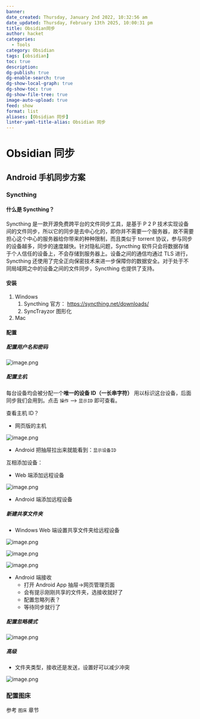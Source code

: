 ```yaml
---
banner: 
date_created: Thursday, January 2nd 2022, 10:32:56 am
date_updated: Thursday, February 13th 2025, 10:00:31 pm
title: Obsidian同步
author: hacket
categories:
  - Tools
category: Obsidian
tags: [obsidian]
toc: true
description: 
dg-publish: true
dg-enable-search: true
dg-show-local-graph: true
dg-show-toc: true
dg-show-file-tree: true
image-auto-upload: true
feed: show
format: list
aliases: [Obsidian 同步]
linter-yaml-title-alias: Obsidian 同步
---
```


# Obsidian 同步

## Android 手机同步方案

### Syncthing

#### 什么是 Syncthing？

Syncthing 是一款开源免费跨平台的文件同步工具，是基于 P 2 P 技术实现设备间的文件同步，所以它的同步是去中心化的，即你并不需要一个服务器，故不需要担心这个中心的服务器给你带来的种种限制，而且类似于 torrent 协议，参与同步的设备越多，同步的速度越快。针对隐私问题，Syncthing 软件只会将数据存储于个人信任的设备上，不会存储到服务器上。设备之间的通信均通过 TLS 进行，Syncthing 还使用了完全正向保密技术来进一步保障你的数据安全。对于处于不同局域网之中的设备之间的文件同步，Syncthing 也提供了支持。

#### 安装

1. Windows
   1. Syncthing 官方： <https://syncthing.net/downloads/>
   2. SyncTrayzor 图形化
2. Mac

#### 配置

##### 配置用户名和密码

![image.png](https://raw.githubusercontent.com/hacket/ObsidianOSS/master/obsidian20240229004122.png)

##### 配置主机

每台设备均会被分配一个**唯一的设备 ID（一长串字符）** 用以标识这台设备，后面同步我们会用到。点击 `操作` --> `显示ID` 即可查看。

查看主机 ID？

- 网页版的主机

![image.png](https://raw.githubusercontent.com/hacket/ObsidianOSS/master/obsidian20240229004505.png)

- Android 把抽屉拉出来就能看到：`显示设备ID`

互相添加设备：

- Web 端添加远程设备

![image.png ](https://raw.githubusercontent.com/hacket/ObsidianOSS/master/obsidian20240229004720.png)

- Android 端添加远程设备

##### 新建共享文件夹

- Windows Web 端设置共享文件夹给远程设备

![image.png ](https://raw.githubusercontent.com/hacket/ObsidianOSS/master/obsidian20240229004929.png)

![image.png ](https://raw.githubusercontent.com/hacket/ObsidianOSS/master/obsidian20240229005020.png)

![image.png ](https://raw.githubusercontent.com/hacket/ObsidianOSS/master/obsidian20240229005113.png)

- Android 端接收
  - 打开 Android App 抽屉→网页管理页面
  - 会有提示刚刚共享的文件夹，选接收就好了
  - 配置忽略列表？
  - 等待同步就行了

##### 配置忽略模式

![image.png](https://raw.githubusercontent.com/hacket/ObsidianOSS/master/obsidian202403120815208.png)

##### 高级

- 文件夹类型，接收还是发送，设置好可以减少冲突

![image.png](https://raw.githubusercontent.com/hacket/ObsidianOSS/master/obsidian202403120815192.png)

### 配置图床

参考 `图床` 章节
